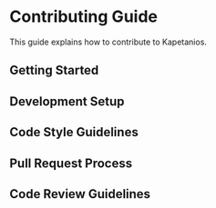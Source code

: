 # Contributing Guide

This guide explains how to contribute to Kapetanios.

## Getting Started

## Development Setup

## Code Style Guidelines

## Pull Request Process

## Code Review Guidelines 